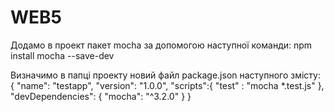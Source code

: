 # WEB5
Додамо в проект пакет mocha за допомогою наступної команди:
npm install mocha --save-dev

Визначимо в папці проекту новий файл package.json наступного змісту:
{
  "name": "testapp",
  "version": "1.0.0",
  "scripts":{
    "test" : "mocha *.test.js"
  },
  "devDependencies": {
    "mocha": "^3.2.0"
  }
}
